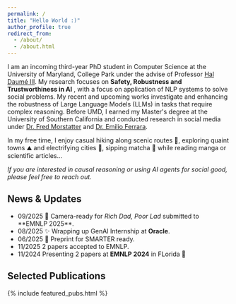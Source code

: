 ```yaml
---
permalink: /
title: "Hello World :)"
author_profile: true
redirect_from: 
  - /about/
  - /about.html
---
```


I am an incoming third-year PhD student in Computer Science at the University of Maryland, College Park under the advise of Professor [Hal Daumé III](https://users.umiacs.umd.edu/~hal3/). My research focuses on **Safety, Robustness and Trustworthiness in AI** , with a focus on application of NLP systems to solve social problems. My recent and upcoming works investigate and enhancing the robustness of Large Language Models (LLMs) in tasks that require complex reasoning. Before UMD, I earned my Master's degree at the University of Southern California and conducted research in social media under [Dr. Fred Morstatter](https://fredzilla.github.io/) and [Dr. Emilio Ferrara](http://www.emilio.ferrara.name/). 

In my free time, I enjoy casual hiking along scenic routes 🌲, exploring quaint towns ⛰️ and electrifying cities 🗽, sipping matcha 🍵 while reading manga or scientific articles...

*If you are interested in causal reasoning or using AI agents for social good, please feel free to reach out.*

## News & Updates

<ul class="news-compact">
  <li>
    <span class="news-date">09/2025</span>
    <span class="news-text">🚀 Camera-ready for <em>Rich Dad, Poor Lad</em> submitted to **EMNLP 2025**.</span>
  </li>
  <li>
    <span class="news-date">08/2025</span>
    <span class="news-text">✨ Wrapping up GenAI Internship at <b>Oracle</b>.</span>
  </li>
  <li>
    <span class="news-date">06/2025</span>
    <span class="news-text">🧪 Preprint for SMARTER ready.</span>
  </li>
  <li>
    <span class="news-date">11/2025</span>
    <span class="news-text">2 papers accepted to EMNLP.</span>
  </li>
  <li>
    <span class="news-date">11/2024</span>
    <span class="news-text">Presenting 2 papers at <b>EMNLP 2024</b> in FLorida 🦩</span>
  </li>
</ul>

## Selected Publications

{% include featured_pubs.html %}